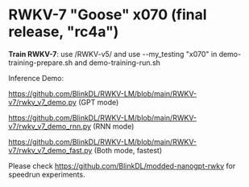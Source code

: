 # RWKV-7 "Goose" x070 (final release, "rc4a")

**Train RWKV-7**: use /RWKV-v5/ and use --my_testing "x070" in demo-training-prepare.sh and demo-training-run.sh

Inference Demo:

https://github.com/BlinkDL/RWKV-LM/blob/main/RWKV-v7/rwkv_v7_demo.py (GPT mode)

https://github.com/BlinkDL/RWKV-LM/blob/main/RWKV-v7/rwkv_v7_demo_rnn.py (RNN mode)

https://github.com/BlinkDL/RWKV-LM/blob/main/RWKV-v7/rwkv_v7_demo_fast.py (Both mode, fastest)

Please check https://github.com/BlinkDL/modded-nanogpt-rwkv for speedrun experiments.
